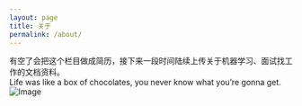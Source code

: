 ```yaml
---
layout: page
title: 关于
permalink: /about/
---
```

有空了会把这个栏目做成简历，接下来一段时间陆续上传关于机器学习、面试找工作的文档资料。    
Life was like a box of chocolates, you never know what you’re gonna get.  
![Image](https://s1.ax1x.com/2020/07/24/UXLEdO.md.jpg)
